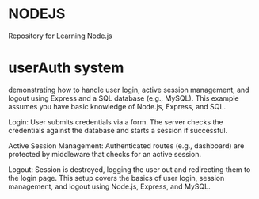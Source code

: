 # NODEJS
Repository for Learning Node.js

# userAuth system 

demonstrating how to handle user login, active session management, and logout using Express and a SQL database (e.g., MySQL). This example assumes you have basic knowledge of Node.js, Express, and SQL.

Login: User submits credentials via a form. The server checks the credentials against the database and starts a session if successful.

Active Session Management: Authenticated routes (e.g., dashboard) are protected by middleware that checks for an active session.

Logout: Session is destroyed, logging the user out and redirecting them to the login page.
This setup covers the basics of user login, session management, and logout using Node.js, Express, and MySQL.
